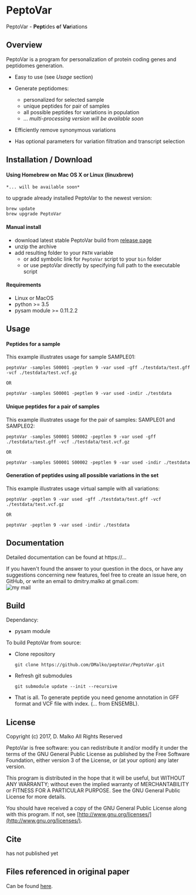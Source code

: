 # PeptoVar

PeptoVar - **Pept**ides **o**f **Var**iations

## Overview

PeptoVar is a program for personalization of protein coding genes and peptidomes generation.

 - Easy to use (see *Usage* section) 
 
 - Generate peptidomes:
   - personalized for selected sample
   - unique peptides for pair of samples
   - all possible peptides for variations in population
   - *... multi-processing version will be available soon*

- Efficiently remove synonymous variations

- Has optional parameters for variation filtration and transcript selection


## Installation / Download

#### Using Homebrew on Mac OS X or Linux (linuxbrew)

    *... will be available soon*
    
to upgrade already installed PeptoVar to the newest version:

    brew update
    brew upgrade PeptoVar

#### Manual install

* download latest stable PeptoVar build from [release page](https://github.com/DMalko/PeptoVar/releases/latest)
* unzip the archive
* add resulting folder to your ``PATH`` variable
  * or add symbolic link for ``PeptoVar`` script to your ``bin`` folder
  * or use peptoVar directly by specifying full path to the executable script

#### Requirements

* Linux or MacOS
* python >= 3.5
* pysam module >= 0.11.2.2
 
## Usage

#### Peptides for a sample

This example illustrates usage for sample SAMPLE01:

    peptoVar -samples S00001 -peptlen 9 -var used -gff ./testdata/test.gff -vcf ./testdata/test.vcf.gz
    
    OR
    
    peptoVar -samples S00001 -peptlen 9 -var used -indir ./testdata


#### Unique peptides for a pair of samples
This example illustrates usage for the pair of samples: SAMPLE01 and SAMPLE02:

    peptoVar -samples S00001 S00002 -peptlen 9 -var used -gff ./testdata/test.gff -vcf ./testdata/test.vcf.gz
    
    OR
    
    peptoVar -samples S00001 S00002 -peptlen 9 -var used -indir ./testdata


#### Generation of peptides using all possible variations in the set
This example illustrates usage virtual sample with all variations:

    peptoVar -peptlen 9 -var used -gff ./testdata/test.gff -vcf ./testdata/test.vcf.gz
    
    OR
    
    peptoVar -peptlen 9 -var used -indir ./testdata
    

## Documentation

Detailed documentation can be found at https://...

If you haven't found the answer to your question in the docs, or have any suggestions concerning new features, feel free to create an issue here, on GitHub, or write an email to dmitry.malko at gmail.com:<br />
![my mail](https://user-images.githubusercontent.com/5543031/28415000-8bea641e-6d56-11e7-85ca-4287500a4192.png)

## Build

Dependancy:

- pysam module

To build PeptoVar from source:

- Clone repository

  ```
  git clone https://github.com/DMalko/peptoVar/PeptoVar.git
  ```

- Refresh git submodules

  ```
  git submodule update --init --recursive
  ```
  
- That is all. To generate peptide you need genome annotation in GFF format and VCF file with index. (... from ENSEMBL).


## License
Copyright (c) 2017, D. Malko
All Rights Reserved

PeptoVar is free software: you can redistribute it and/or modify
it under the terms of the GNU General Public License as published by
the Free Software Foundation, either version 3 of the License, or
(at your option) any later version.

This program is distributed in the hope that it will be useful,
but WITHOUT ANY WARRANTY; without even the implied warranty of
MERCHANTABILITY or FITNESS FOR A PARTICULAR PURPOSE.  See the
GNU General Public License for more details.

You should have received a copy of the GNU General Public License
along with this program.  If not, see [http://www.gnu.org/licenses/](http://www.gnu.org/licenses/).

## Cite

has not published yet

## Files referenced in original paper

Can be found [here](https://github.com/...).
